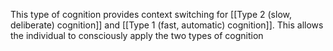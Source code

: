 This type of cognition provides context switching for [[Type 2 (slow, deliberate) cognition]] and [[Type 1 (fast, automatic) cognition]]. This allows the individual to consciously apply the two types of cognition